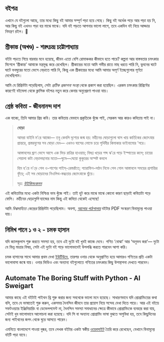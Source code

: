 ## বইপত্র

এখানে যে বইগুলো আছে, তার মধ্যে কিছু বই আমার সম্পূর্ণ পড়া হয়ে গেছে। কিছু বই অর্ধেক পড়ে আর পড়া হয় নি, আর কিছু বই এখনও পড়া হয় মাঝে মাঝে। যদি বই পড়তে আপনার ভালো লাগে, তবে একদিন বই নিয়ে আড্ডার নিমন্ত্রণ রইল। 🙂

## শ্রীকান্ত (অখণ্ড) - শরৎচন্দ্র চট্টোপাধ্যায়

বইটা পড়তে গিয়ে বারবার মনে হয়েছে, জীবন এতো বেশি রোমাঞ্চকর কীভাবে হতে পারে? কল্পনা আর বাস্তবতার চমৎকার মিশেলে ‘শ্রীকান্ত’ আমাকে মন্ত্রমুগ্ধ করে রেখেছিল। শ্রীকান্তের মতো আমি গভীর রাতে মাছ ধরতে পারি নি, ভুবনের ঘাটে ঘাটে ভবঘুরের মতো ভেসে বেড়াতে পারি নি, কিন্তু এক শ্রীকান্তের মধ্যে আমি আমার অপূর্ণ ইচ্ছেগুলোর পূর্ণতা দেখেছিলাম।

আমি যে রিপ্রিন্টটা পড়েছিলাম, সেটা *প্রতীক প্রকাশনা সংস্থা* থেকে প্রকাশ করা হয়েছিল। এরকম চমৎকার রিপ্রিন্টের কারণেই বইমেলা থেকে ক্লাসিক বইপত্র নতুন করে কেনার অনুপ্রেরণা পাওয়া যায়।


## শ্রেষ্ঠ কবিতা - জীবনানন্দ দাশ

এক বাক্যে, তিনি আমার প্রিয় কবি। তার কবিতায় যেভাবে প্রকৃতিকে খুঁজে পাই, সেরকম আর কারও কবিতায় পাই না।

> **ঘোড়া**
> 
> আমরা যাইনি ম’রে আজো— তবু কেবলি দৃশ্যের জন্ম হয়:
> মহীনের ঘোড়াগুলো ঘাস খায় কার্তিকের জ্যোৎস্নার প্রান্তরে,
> প্রস্তরযুগের সব ঘোড়া যেন— এখনও ঘাসের লোভে চরে
> পৃথিবীর কিমাকার ডাইনামোর ’পরে।
> 
> আস্তাবলের ঘ্রাণ ভেসে আসে এক ভিড় রাত্রির হাওয়ায়;
> বিষণ্ণ খড়ের শব্দ ঝ’রে পড়ে ইস্পাতের কলে;
> চায়ের পেয়ালা কটা বেড়ালছানার মতো—ঘুমে—ঘেয়ো
> কুকুরের অস্পষ্ট কবলে
> 
> হিম হ’য়ে ন'ড়ে গেল ও-পাশের পাইস্-রেস্তরাঁতে;
> প্যারাফিন-লণ্ঠন নিভে গেল গোল আস্তাবলে
> সময়ের প্রশান্তির ফুঁয়ে;
> এই সব ঘোড়াদের নিওলিথ-স্তব্ধতার জ্যোৎস্নাকে ছুঁয়ে।
>
> সূত্র: *[উইকিসংকলন](https://bn.m.wikisource.org/wiki/%E0%A6%9C%E0%A7%80%E0%A6%AC%E0%A6%A8%E0%A6%BE%E0%A6%A8%E0%A6%A8%E0%A7%8D%E0%A6%A6_%E0%A6%A6%E0%A6%BE%E0%A6%B6%E0%A7%87%E0%A6%B0_%E0%A6%B6%E0%A7%8D%E0%A6%B0%E0%A7%87%E0%A6%B7%E0%A7%8D%E0%A6%A0_%E0%A6%95%E0%A6%AC%E0%A6%BF%E0%A6%A4%E0%A6%BE/%E0%A6%98%E0%A7%8B%E0%A6%A1%E0%A6%BC%E0%A6%BE)*

এই কবিতাটার মধ্যে একটা নিশ্চিন্ত ভাব খুঁজে পাই। তাই হুট করে মাঝে মাঝে কোনো কারণ ছাড়াই কবিতাটা পড়ে ফেলি। *মহীনের ঘোড়াগুলি* ব্যান্ডের নাম কিন্তু এই কবিতা থেকেই এসেছে!

আমি *বিশ্বসাহিত্য কেন্দ্রের* রিপ্রিন্টটা পড়েছিলাম। অবশ্য, *[আলোর পাঠশালায়](https://alorpathshala.org/book/90)* বইটার PDF সংস্করণ বিনামূল্যে পাওয়া যায়।


## নিমিখ পানে ১ ও ২ - চমক হাসান

যদি ক্যালকুলাস শুরু করতে সমস্যা হয়, তবে এই দুটো বই খুবই কাজে দেবে। গণিত ‘বোঝা’ আর ‘অনুভব করা’— দুটো যে ভিন্ন মাত্রার বিষয়, সেটা এই দুটো বই পড়ে ভালোভাবেই উপলব্ধি করতে পারবেন আশা করি।

চমক হাসানের সাথে আমার প্রথম দেখা [ইউটিউবে](https://youtube.com/@ChamokHasan), তারপর ওনার থেকে অনুপ্রাণিত হয়ে আমারও গণিতের প্রতি একটা ভালোবাসা জন্মে যায়। ওনার ভিডিও এবং অন্যান্য বইগুলোতে গণিতের চমৎকার কিছু উপস্থাপনা দেখতে পারবেন।

## Automate The Boring Stuff with Python - Al Sweigart

আমার কাছে এই বইটাই পাইথন থ্রি শুরু করার জন্য সবথেকে ভালো মনে হয়েছে। সাধারণভাবে যদি প্রোগ্রামিংয়ের কথা বলি, তবে যে ভাষাতেই শুরু করুন, একসময় দৈনন্দিন জীবনে তার প্রয়োগ নিয়ে সন্দেহ দেখা দিতে পারে। আর এই বইয়ে সফটওয়্যার ইঞ্জিনিয়ারিং বা ডেভেলপমেন্ট না, দৈনন্দিন সমস্যা সমাধানের ক্ষেত্রে কীভাবে প্রোগ্রামিংকে ব্যবহার করা যায়, সেটাই খুব ভালোভাবে আলোচনা করা হয়েছে। যদি সি বা অন্যান্য প্রোগ্রামিং ভাষা বুঝতে অসুবিধা হয়, তবে কিছুদিনের জন্য পাইথনের জগৎ থেকে ঘুরে আসতে পারেন।

এমনিতে বাংলাদেশে পাওয়া দুষ্কর, তবে লেখক বইটার একটা স্বকীয় [ওয়েবসাইট](https://automatetheboringstuff.com/) তৈরি করে রেখেছেন, যেখানে বিনামূল্যে বইটি পড়া যাবে।
